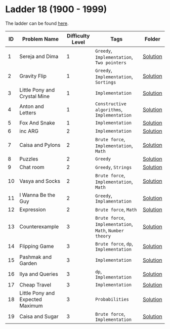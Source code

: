 # Ladder 18 (1900 - 1999)

The ladder can be found [here](https://a2oj.netlify.app/ladder18).

| ID  | Problem Name                     | Difficulty Level | Tags                                                     | Folder             |
| --- | -------------------------------- | ---------------- | -------------------------------------------------------- | ------------------ |
| 1   | Sereja and Dima                  | 1                | `Greedy`, `Implementation`, `Two pointers`               | [Solution](./001/) |
| 2   | Gravity Flip                     | 1                | `Greedy`, `Implementation`, `Sortings`                   | [Solution](./002/) |
| 3   | Little Pony and Crystal Mine     | 1                | `Implementation`                                         | [Solution](./003/) |
| 4   | Anton and Letters                | 1                | `Constructive algorithms`, `Implementation`              | [Solution](./004/) |
| 5   | Fox And Snake                    | 1                | `Implementation`                                         | [Solution](./005/) |
| 6   | inc ARG                          | 2                | `Implementation`                                         | [Solution](./006/) |
| 7   | Caisa and Pylons                 | 2                | `Brute force`, `Implementation`, `Math`                  | [Solution](./007/) |
| 8   | Puzzles                          | 2                | `Greedy`                                                 | [Solution](./008/) |
| 9   | Chat room                        | 2                | `Greedy`, `Strings`                                      | [Solution](./009/) |
| 10  | Vasya and Socks                  | 2                | `Brute force`, `Implementation`, `Math`                  | [Solution](./010/) |
| 11  | I Wanna Be the Guy               | 2                | `Greedy`, `Implamentation`                               | [Solution](./011/) |
| 12  | Expression                       | 2                | `Brute force`, `Math`                                    | [Solution](./012/) |
| 13  | Counterexample                   | 3                | `Brute force`, `Implementation`, `Math`, `Number theory` | [Solution](./013/) |
| 14  | Flipping Game                    | 3                | `Brute force`, `dp`, `Implementation`                    | [Solution](./014/) |
| 15  | Pashmak and Garden               | 3                | `Implementation`                                         | [Solution](./015/) |
| 16  | Ilya and Queries                 | 3                | `dp`, `Implementation`                                   | [Solution](./16/)  |
| 17  | Cheap Travel                     | 3                | `Implementation`                                         | [Solution](./17/)  |
| 18  | Little Pony and Expected Maximum | 3                | `Probabilities`                                          | [Solution](./018/) |
| 19  | Caisa and Sugar                  | 3                | `Brute force`, `Implementation`                          | [Solution](./019/) |

